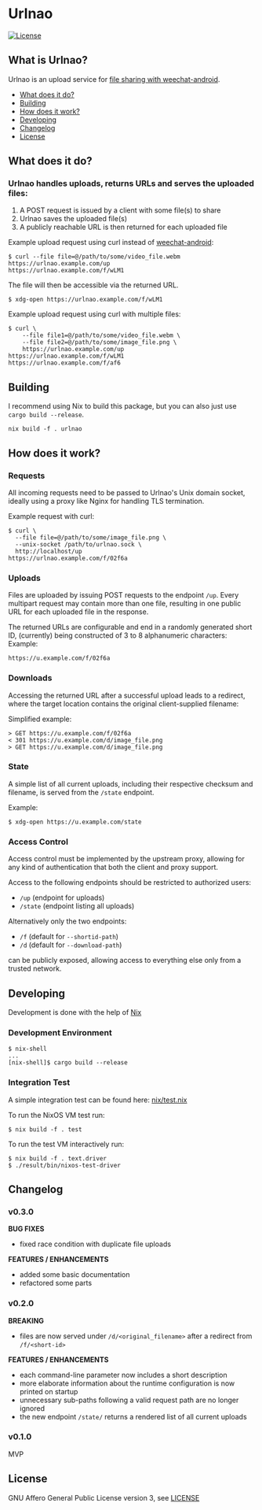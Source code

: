 Urlnao
======

[![License](http://img.shields.io/badge/license-AGPL-brightgreen.svg?style=flat-square)](LICENSE)

## What is Urlnao?

Urlnao is an upload service for [file sharing with weechat-android](https://github.com/ubergeek42/weechat-android/wiki/File-sharing).

* [What does it do?](#what-does-it-do)
* [Building](#building)
* [How does it work?](#how-does-it-work)
* [Developing](#developing)
* [Changelog](#changelog)
* [License](#license)

## What does it do?

### Urlnao handles uploads, returns URLs and serves the uploaded files:
1. A POST request is issued by a client with some file(s) to share
2. Urlnao saves the uploaded file(s)
3. A publicly reachable URL is then returned for each uploaded file

Example upload request using curl instead of [weechat-android](https://github.com/ubergeek42/weechat-android):
```shell
$ curl --file file=@/path/to/some/video_file.webm https://urlnao.example.com/up
https://urlnao.example.com/f/wLM1
```

The file will then be accessible via the returned URL.
```shell
$ xdg-open https://urlnao.example.com/f/wLM1
```

Example upload request using curl with multiple files:
```shell
$ curl \
    --file file1=@/path/to/some/video_file.webm \
    --file file2=@/path/to/some/image_file.png \
    https://urlnao.example.com/up
https://urlnao.example.com/f/wLM1
https://urlnao.example.com/f/af6
```

## Building

I recommend using Nix to build this package, but you can also just use `cargo build --release`.
```shell
nix build -f . urlnao
```

## How does it work?

### Requests

All incoming requests need to be passed to Urlnao's Unix domain socket,
ideally using a proxy like Nginx for handling TLS termination.

Example request with curl:
```shell
$ curl \
  --file file=@/path/to/some/image_file.png \
  --unix-socket /path/to/urlnao.sock \
  http://localhost/up
https://urlnao.example.com/f/02f6a
```

### Uploads

Files are uploaded by issuing POST requests to the endpoint `/up`.
Every multipart request may contain more than one file,
resulting in one public URL for each uploaded file in the response.

The returned URLs are configurable and end in a randomly generated
short ID, (currently) being constructed of 3 to 8 alphanumeric characters:
Example:
```
https://u.example.com/f/02f6a
```

### Downloads

Accessing the returned URL after a successful upload leads to a redirect,
where the target location contains the original client-supplied filename:

Simplified example:
```
> GET https://u.example.com/f/02f6a
< 301 https://u.example.com/d/image_file.png
> GET https://u.example.com/d/image_file.png
```

### State

A simple list of all current uploads,
including their respective checksum and filename,
is served from the `/state` endpoint.

Example:
```shell
$ xdg-open https://u.example.com/state
```

### Access Control

Access control must be implemented by the upstream proxy,
allowing for any kind of authentication that both the client and proxy support.

Access to the following endpoints should be restricted to authorized users:
* `/up` (endpoint for uploads)
* `/state` (endpoint listing all uploads)

Alternatively only the two endpoints:
* `/f` (default for `--shortid-path`)
* `/d` (default for `--download-path`)

can be publicly exposed, allowing access to everything else only from a trusted network.

## Developing

Development is done with the help of [Nix](https://nixos.org/)

### Development Environment

```shell
$ nix-shell
...
[nix-shell]$ cargo build --release
```

### Integration Test

A simple integration test can be found here: [nix/test.nix](nix/test.nix)

To run the NixOS VM test run:
```shell
$ nix build -f . test
```

To run the test VM interactively run:
```shell
$ nix build -f . text.driver
$ ./result/bin/nixos-test-driver
```

## Changelog

### v0.3.0
**BUG FIXES**
+ fixed race condition with duplicate file uploads

**FEATURES / ENHANCEMENTS**
+ added some basic documentation
+ refactored some parts

### v0.2.0
**BREAKING**
+ files are now served under `/d/<original_filename>` after a redirect from `/f/<short-id>`

**FEATURES / ENHANCEMENTS**
+ each command-line parameter now includes a short description
+ more elaborate information about the runtime configuration is now printed on startup
+ unnecessary sub-paths following a valid request path are no longer ignored
+ the new endpoint `/state/` returns a rendered list of all current uploads

### v0.1.0
MVP

## License

GNU Affero General Public License version 3, see [LICENSE](LICENSE)
